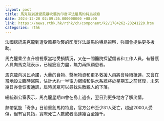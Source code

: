 ```yaml
---
layout: post
title: 馬克龍到遭受風暴吹襲的印度洋法屬馬約特島視察
date: 2024-12-20 02:09:26.000000000 +08:00
link: https://news.rthk.hk/rthk/ch/component/k2/1784262-20241220.htm
categories: rthk
---
```


法國總統馬克龍到遭受風暴吹襲的印度洋法屬馬約特島視察，強調會提供更多援助。

馬克龍乘坐直升機視察當地受損情況，又在一間醫院探望傷者和工作人員。有醫護人員向馬克龍表示，已經筋疲力盡，無力再照顧患者。

馬克龍向災民承諾，大量的食物、醫療物資和更多救援人員將會陸續抵達，又會在當地設立臨時醫院，估計大約一半電力網絡和供水系統將於星期五之前修復，未來幾日亦會恢復通訊，屆時民眾可以尋找失散親人的下落。

總統辦公室表示，馬克龍星期四會在島上過夜，翌日到更多地方了解災情。

熱帶氣旋「奇多」日前重創馬約特島，官方公布至少31人死亡，超過2000人受傷，但有官員指，實際死亡人數或者高達幾百至幾千。

